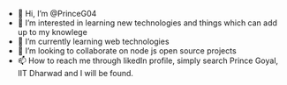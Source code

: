 - 👋 Hi, I’m @PrinceG04
- 👀 I’m interested in learning new technologies and things which can add up to my knowlege
- 🌱 I’m currently learning web technologies
- 💞️ I’m looking to collaborate on node js open source projects
- 📫 How to reach me through likedIn profile, simply search Prince Goyal, IIT Dharwad and I will be found.

<!---
PrinceG04/PrinceG04 is a ✨ special ✨ repository because its `README.md` (this file) appears on your GitHub profile.
You can click the Preview link to take a look at your changes.
--->
